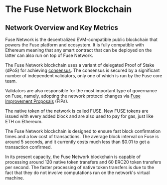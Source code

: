 # The Fuse Network Blockchain

## Network Overview and Key Metrics

Fuse Network is the decentralized EVM-compatible public blockchain that powers the Fuse platform and ecosystem. It is fully compatible with Ethereum meaning that any smart contract that can be deployed on the latter can also run on top of Fuse Network.

The Fuse Network blockchain uses a variant of delegated Proof of Stake (dPoS) for achieving [consensus](https://docs.fuse.io/general/fuse-network-blockchain/fuse-consensus). The consensus is secured by a significant number of independent validators, only one of which is run by the Fuse core team.

Validators are also responsible for the most important type of governance on Fuse, namely, adopting the network protocol changes via [Fuse Improvement Proposals](https://docs.fuse.io/general/fips) (FIPs). 

The native token of the network is called FUSE. New FUSE tokens are issued with every added block and are also used to pay for gas, just like ETH on Ethereum. 

The Fuse Network blockchain is designed to ensure fast block confirmation times and a low cost of transactions. The average block interval on Fuse is around 5 seconds, and it currently costs much less than $0.01 to get a transaction confirmed.

In its present capacity, the Fuse Network blockchain is capable of processing around 120 native token transfers and 60 ERC20 token transfers per second. The faster processing of native token transfers is due to the fact that they do not involve computations run on the network's virtual machine. 


